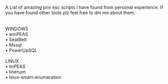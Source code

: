 A List of amazing priv esc scripts I have found from personal experience. If you have found other tools plz feel free to dm me about them.
<br/><br/><br/>
WINDOWS<br/>
    • winPEAS<br/>
    • SeatBelt<br/>
    • Mssql<br/>
      ▪ PowerUpSQL<br/>
<br/> 
LINUX<br/>
    • linPEAS<br/>
    • linenum<br/>
    • linux-smart-enumeration<br/>
